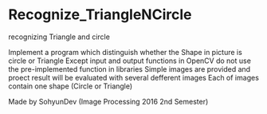 # Recognize_TriangleNCircle
recognizing Triangle and circle

Implement a program which distinguish whether the Shape in picture is circle or Triangle
Except input and output functions in OpenCV do not use the pre-implemented function in libraries
Simple images are provided and proect result will be evaluated with several defferent images
Each of images contain one shape (Circle or Triangle)

Made by SohyunDev (Image Processing 2016 2nd Semester)
